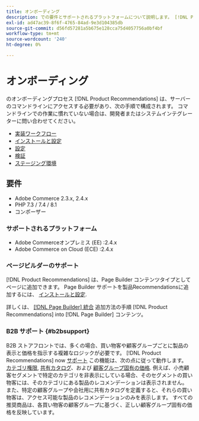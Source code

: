 ```yaml
---
title: オンボーディング
description: での要件とサポートされるプラットフォームについて説明します。 [!DNL Product Recommendations].
exl-id: ad47ac39-8f6f-4765-84ad-9e3d104385db
source-git-commit: d56fd57281a5b675e128cca75d4057756a0bf4bf
workflow-type: tm+mt
source-wordcount: '240'
ht-degree: 0%

---
```


# オンボーディング

のオンボーディングプロセス [!DNL Product Recommendations] は、サーバーのコマンドラインにアクセスする必要があり、次の手順で構成されます。 コマンドラインでの作業に慣れていない場合は、開発者またはシステムインテグレーターに問い合わせてください。

- [実装ワークフロー](implementation-workflow.md)
- [インストールと設定](install-configure.md)
- [設定](settings.md)
- [検証](verify.md)
- [ステージング環境](staging-environment.md)

## 要件

- Adobe Commerce 2.3.x, 2.4.x
- PHP 7.3 / 7.4 / 8.1
- コンポーザー

### サポートされるプラットフォーム

- Adobe Commerceオンプレミス (EE) :2.4.x
- Adobe Commerce on Cloud (ECE) :2.4.x

### ページビルダーのサポート

[!DNL Product Recommendations] は、Page Builder コンテンツタイプとしてページに追加できます。 Page Builder サポートを製品Recommendationsに追加するには、 [インストールと設定](install-configure.md).

詳しくは、 [[!DNL Page Builder] 統合](page-builder.md) 追加方法の手順 [!DNL Product Recommendations] into [!DNL Page Builder] コンテンツ。

### B2B サポート {#b2bsupport}

B2B ストアフロントでは、多くの場合、買い物客や顧客グループごとに製品の表示と価格を指示する複雑なロジックが必要です。 [!DNL Product Recommendations] now [サポート](release-notes.md) この機能は、次の点に従って動作します。 [カテゴリ権限](https://experienceleague.adobe.com/docs/commerce-admin/catalog/categories/category-permissions.html), [共有カタログ](https://experienceleague.adobe.com/docs/commerce-admin/b2b/shared-catalogs/catalog-shared.html)、および [顧客グループ固有の価格](https://experienceleague.adobe.com/docs/commerce-admin/catalog/products/pricing/pricing-advanced.html). 例えば、小売顧客セグメントで特定のカテゴリを非表示にしている場合、そのセグメントの買い物客には、そのカテゴリにある製品のレコメンデーションは表示されません。 また、特定の顧客グループや会社用に共有カタログを定義すると、それらの買い物客は、アクセス可能な製品のレコメンデーションのみを表示します。 すべての推奨商品は、各買い物客の顧客グループに基づく、正しい顧客グループ固有の価格を反映しています。
